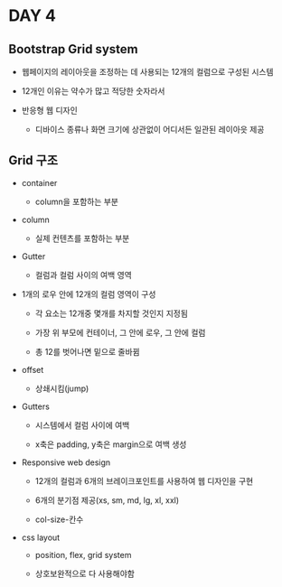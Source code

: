 # DAY 4

## Bootstrap Grid system

- 웹페이지의 레이아웃을 조정하는 데 사용되는 12개의 컬럼으로 구성된 시스템

- 12개인 이유는 약수가 많고 적당한 숫자라서

- 반응형 웹 디자인

    - 디바이스 종류나 화면 크기에 상관없이 어디서든 일관된 레이아읏 제공

## Grid 구조

- container

    - column을 포함하는 부분

- column

    - 실제 컨텐츠를 포함하는 부분

- Gutter 

    - 컬럼과 컬럼 사이의 여백 영역

- 1개의 로우 안에 12개의 컬럼 영역이 구성

    - 각 요소는 12개중 몇개를 차지할 것인지 지정됨

    - 가장 위 부모에 컨테이너, 그 안에 로우, 그 안에 컬럼

    -   총 12를 벗어나면 밑으로 줄바뀜

- offset

    - 상쇄시킴(jump)

- Gutters

    - 시스템에서 컬럼 사이에 여백

    - x축은 padding, y축은 margin으로 여백 생성

- Responsive web design

    - 12개의 컬럼과 6개의 브레이크포인트를 사용하여 웹 디자인을 구현

    -  6개의 분기점 제공(xs, sm, md, lg, xl, xxl)

    - col-size-칸수


- css layout

    - position, flex, grid system

    - 상호보완적으로 다 사용해야함


